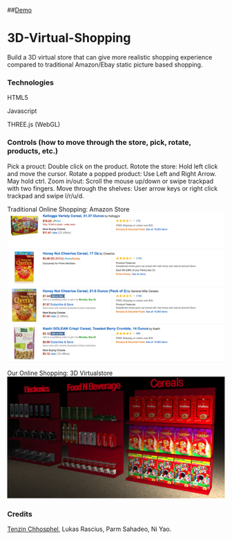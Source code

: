 ##[Demo](https://tenzin15.github.io/virtualstore)

# 3D-Virtual-Shopping
Build a 3D virtual store that can give more realistic shopping experience compared to traditional Amazon/Ebay static picture based shopping. 

### Technologies
  HTML5
  
  Javascript
  
  THREE.js (WebGL)

### Controls (how to move through the store, pick, rotate, products, etc.)
Pick a prouct: Double click on the product. 
Rotote the store: Hold left click and move the cursor.
Rotate a popped product: Use Left and Right Arrow. May hold ctrl.
Zoom in/out: Scroll the mouse up/down or swipe trackpad with two fingers.
Move through the shelves: User arrow keys or right click trackpad and swipe l/r/u/d. 

Traditional Online Shopping: Amazon Store
![Amazon Store](images/amazonStore.png)


Our Online Shopping: 3D Virtualstore 
![3D Virtualstore](images/virtualStore.png)

### Credits
[Tenzin Chhosphel](https://www.linkedin.com/in/tenzin15), Lukas Rascius, Parm Sahadeo, Ni Yao.

